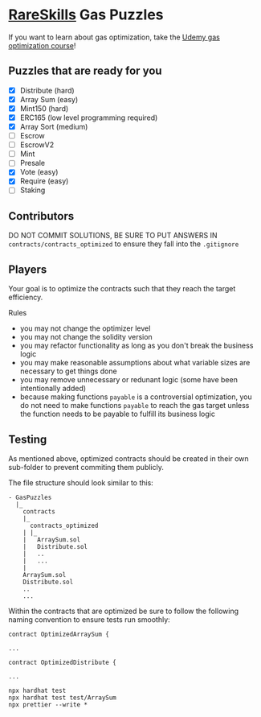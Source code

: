 # [RareSkills](https://rareskills.io) Gas Puzzles

If you want to learn about gas optimization, take the [Udemy gas optimization course](https://www.udemy.com/course/advanced-solidity-understanding-and-optimizing-gas-costs/?referralCode=C4684D6872713525E349)!

## Puzzles that are ready for you

-   [x] Distribute (hard)
-   [x] Array Sum (easy)
-   [x] Mint150 (hard)
-   [x] ERC165 (low level programming required)
-   [x] Array Sort (medium)
-   [ ] Escrow
-   [ ] EscrowV2
-   [ ] Mint
-   [ ] Presale
-   [x] Vote (easy)
-   [x] Require (easy)
-   [ ] Staking

## Contributors

DO NOT COMMIT SOLUTIONS, BE SURE TO PUT ANSWERS IN `contracts/contracts_optimized` to ensure they fall into the `.gitignore`

## Players

Your goal is to optimize the contracts such that they reach the target efficiency.

Rules

-   you may not change the optimizer level
-   you may not change the solidity version
-   you may refactor functionality as long as you don't break the business logic
-   you may make reasonable assumptions about what variable sizes are necessary to get things done
-   you may remove unnecessary or redunant logic (some have been intentionally added)
-   because making functions `payable` is a controversial optimization, you do not need to make functions `payable` to reach the gas target unless the function needs to be payable to fulfill its business logic

## Testing

As mentioned above, optimized contracts should be created in their own sub-folder
to prevent commiting them publicly.

The file structure should look similar to this:

```
- GasPuzzles
  |_
    contracts
    |_
      contracts_optimized
    | |_
    |   ArraySum.sol
    |   Distribute.sol
    |   ..
    |   ...
    |
    ArraySum.sol
    Distribute.sol
    ..
    ...
```

Within the contracts that are optimized be sure to follow the following naming
convention to ensure tests run smoothly:

```
contract OptimizedArraySum {

...

contract OptimizedDistribute {

...
```

```
npx hardhat test
npx hardhat test test/ArraySum
npx prettier --write *
```
